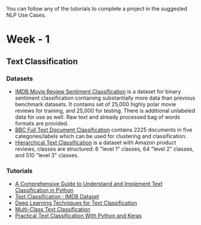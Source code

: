 You can follow any of the tutorials to complete a project in the suggested NLP Use Cases.

# Week - 1
## Text Classification

### Datasets
- [IMDB Movie Review Sentiment Classification](http://ai.stanford.edu/~amaas/data/sentiment/) is a dataset for binary sentiment classification containing       substantially more data than previous benchmark datasets. It contains set of 25,000 highly polar movie reviews for training, and 25,000 for testing. There is additional unlabeled data for use as well. Raw text and already processed bag of words formats are provided. 
- [BBC Full Text Document Classification](https://www.kaggle.com/shivamkushwaha/bbc-full-text-document-classification) contains 2225 documents in five categories/labels which can be used for clustering and classification.
- [Hierarchical Text Classification](https://www.kaggle.com/kashnitsky/hierarchical-text-classification) is a dataset with Amazon product reviews, classes are structured: 6 "level 1" classes, 64 "level 2" classes, and 510 "level 3" classes.

### Tutorials
- [A Comprehensive Guide to Understand and Implement Text Classification in Python](https://www.analyticsvidhya.com/blog/2018/04/a-comprehensive-guide-to-understand-and-implement-text-classification-in-python/)
- [Text Classification : IMDB Dataset](https://medium.com/data-from-the-trenches/text-classification-the-first-step-toward-nlp-mastery-f5f95d525d73)
- [Deep Learning Techniques for Text Classification](https://medium.com/datadriveninvestor/deep-learning-techniques-for-text-classification-9392ca9492c7)
- [Multi-Class Text Classification](https://towardsdatascience.com/multi-class-text-classification-model-comparison-and-selection-5eb066197568)
- [Practical Text Classification With Python and Keras](https://realpython.com/python-keras-text-classification/)


